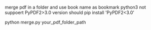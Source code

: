 merge pdf in a folder and use book name as bookmark 
python3 not suppoert  PyPDF2>3.0 version
should
pip install 'PyPDF2<3.0'

python merge.py your_pdf_folder_path

